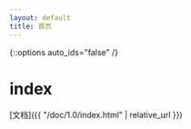```yaml
---
layout: default
title: 首页
---
```

{::options auto_ids="false" /}
# index

[文档]({{ "/doc/1.0/index.html" | relative_url }})